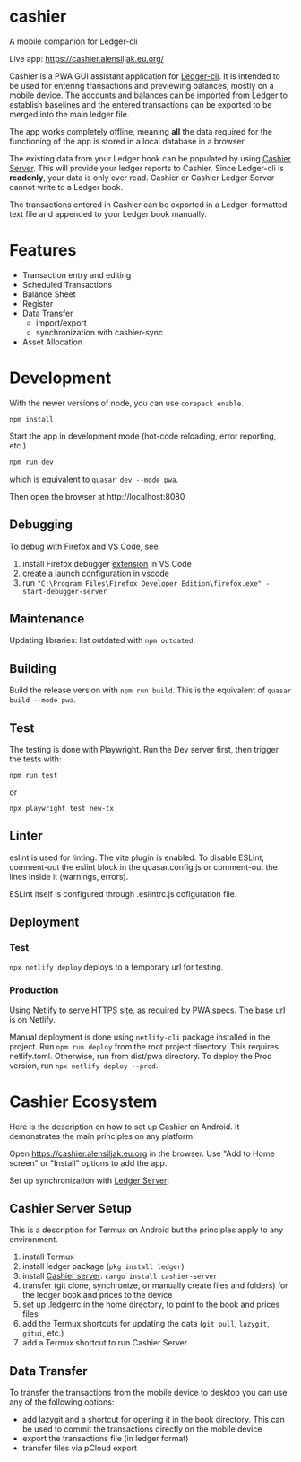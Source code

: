 # cashier

A mobile companion for Ledger-cli

Live app: https://cashier.alensiljak.eu.org/

Cashier is a PWA GUI assistant application for [Ledger-cli](https://ledger-cli.org). It is intended to be used for entering transactions and previewing balances, mostly on a mobile device.
The accounts and balances can be imported from Ledger to establish baselines and the entered transactions can be exported to be merged into the main ledger file.

The app works completely offline, meaning **all** the data required for the functioning of the app is stored in a local database in a browser.

The existing data from your Ledger book can be populated by using [Cashier Server](https://github.com/alensiljak/cashier-server-rust). This will provide your ledger reports to Cashier. Since Ledger-cli is **readonly**, your data is only ever read. Cashier or Cashier Ledger Server cannot write to a Ledger book.

The transactions entered in Cashier can be exported in a Ledger-formatted text file and appended to your Ledger book manually.

# Features

- Transaction entry and editing
- Scheduled Transactions
- Balance Sheet
- Register
- Data Transfer
  - import/export
  - synchronization with cashier-sync
- Asset Allocation

# Development

With the newer versions of node, you can use `corepack enable`.

`npm install`

Start the app in development mode (hot-code reloading, error reporting, etc.)

```bash
npm run dev
```

which is equivalent to `quasar dev --mode pwa`.

Then open the browser at http://localhost:8080

## Debugging

To debug with Firefox and VS Code, see

1. install Firefox debugger [extension](https://github.com/firefox-devtools/vscode-firefox-debug) in VS Code
2. create a launch configuration in vscode
3. run `"C:\Program Files\Firefox Developer Edition\firefox.exe" -start-debugger-server`

## Maintenance

Updating libraries: list outdated with `npm outdated`.

## Building

Build the release version with `npm run build`.
This is the equivalent of `quasar build --mode pwa`.

## Test

The testing is done with Playwright. Run the Dev server first, then trigger the tests with:

`npm run test`

or

`npx playwright test new-tx`

## Linter

eslint is used for linting.
The vite plugin is enabled. To disable ESLint, comment-out the eslint block in the quasar.config.js or
comment-out the lines inside it (warnings, errors).

ESLint itself is configured through .eslintrc.js cofiguration file.

## Deployment

### Test

`npx netlify deploy` deploys to a temporary url for testing.

### Production

Using Netlify to serve HTTPS site, as required by PWA specs. The [base url](https://cashier-pwa.netlify.com/) is on Netlify.

Manual deployment is done using `netlify-cli` package installed in the project.
Run `npm run deploy` from the root project directory. This requires netlify.toml. Otherwise, run from dist/pwa directory. To deploy the Prod version, run `npx netlify deploy --prod`.

# Cashier Ecosystem

Here is the description on how to set up Cashier on Android. It demonstrates the main principles on any platform.

Open https://cashier.alensiljak.eu.org in the browser. Use "Add to Home screen" or "Install" options to add the app.

Set up synchronization with [Ledger Server](https://github.com/alensiljak/cashier-server-rust):

## Cashier Server Setup

This is a description for Termux on Android but the principles apply to any environment.

1. install Termux
2. install ledger package (`pkg install ledger`)
3. install [Cashier server](https://github.com/alensiljak/cashier-server-rust): `cargo install cashier-server`
4. transfer (git clone, synchronize, or manually create files and folders) for the ledger book and prices to the device
5. set up .ledgerrc in the home directory, to point to the book and prices files
6. add the Termux shortcuts for updating the data (`git pull`, `lazygit`, `gitui`, etc.)
7. add a Termux shortcut to run Cashier Server

## Data Transfer

To transfer the transactions from the mobile device to desktop you can use any of the following options:

- add lazygit and a shortcut for opening it in the book directory. This can be used to commit the transactions directly on the mobile device
- export the transactions file (in ledger format)
- transfer files via pCloud export
